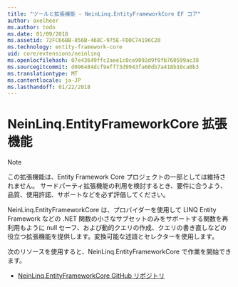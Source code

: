 ```yaml
---
title: "ツールと拡張機能 - NeinLinq.EntityFrameworkCore EF コア"
author: axelheer
ms.author: todo
ms.date: 01/09/2018
ms.assetid: 72FC66BB-856B-468C-975E-FD0C74196C20
ms.technology: entity-framework-core
uid: core/extensions/neinlinq
ms.openlocfilehash: 07e43649ffc2aee1c0ce9092d9f0fb760599ac38
ms.sourcegitcommit: d096484dcf9eff73d9943fa60db7a418b10ca0b3
ms.translationtype: MT
ms.contentlocale: ja-JP
ms.lasthandoff: 01/22/2018
---
```

# <a name="neinlinqentityframeworkcore-extension"></a>NeinLinq.EntityFrameworkCore 拡張機能

> [!NOTE]  
> この拡張機能は、Entity Framework Core プロジェクトの一部としては維持されません。 サードパーティ拡張機能の利用を検討するとき、要件に合うよう、品質、使用許諾、サポートなどを必ず評価してください。

NeinLinq.EntityFrameworkCore は、プロバイダーを使用して LINQ Entity Framework などの .NET 関数の小さなサブセットのみをサポートする関数を再利用もように null セーフ、および動的クエリの作成、クエリの書き直しなどの役立つ拡張機能を提供します。変換可能な述語とセレクターを使用します。

次のリソースを使用すると、NeinLinq.EntityFrameworkCore で作業を開始できます。
* [NeinLinq.EntityFrameworkCore GitHub リポジトリ](https://github.com/axelheer/nein-linq/)
